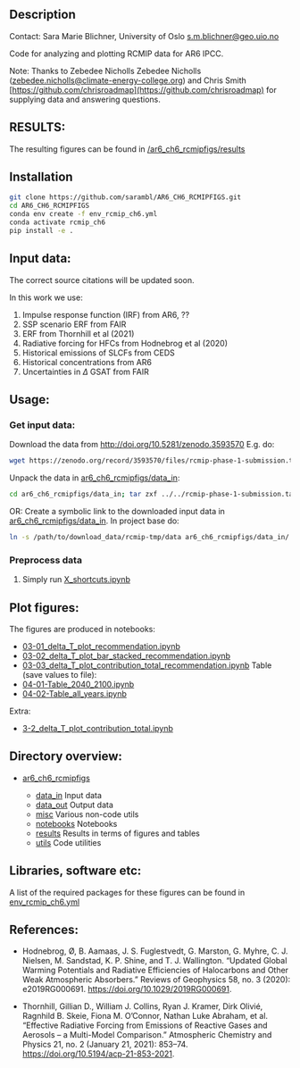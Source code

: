 ## Description
Contact: Sara Marie Blichner, University of Oslo [s.m.blichner@geo.uio.no](s.m.blichner@geo.uio.no)


Code for analyzing and plotting RCMIP data for AR6 IPCC. 


Note: Thanks to Zebedee Nicholls Zebedee Nicholls ([zebedee.nicholls@climate-energy-college.org](zebedee.nicholls@climate-energy-college.org)) and Chris Smith [https://github.com/chrisroadmap](https://github.com/chrisroadmap) for supplying data and answering questions.  
 

## RESULTS:

The resulting figures can be found in [/ar6_ch6_rcmipfigs/results](./ar6_ch6_rcmipfigs/results)



## Installation

```bash
git clone https://github.com/sarambl/AR6_CH6_RCMIPFIGS.git
cd AR6_CH6_RCMIPFIGS
conda env create -f env_rcmip_ch6.yml
conda activate rcmip_ch6
pip install -e .
``` 

## Input data: 
The correct source citations will be updated soon. 

In this work we use: 
1) Impulse response function (IRF) from AR6, ?? 
2) SSP scenario ERF from FAIR
3) ERF from Thornhill et al (2021)
4) Radiative forcing for HFCs from Hodnebrog et al (2020)
5) Historical emissions of SLCFs from CEDS
6) Historical concentrations from AR6
7) Uncertainties in $\Delta$ GSAT from FAIR




## Usage:  

### Get input data:
Download the data from http://doi.org/10.5281/zenodo.3593570
E.g. do:
```bash
wget https://zenodo.org/record/3593570/files/rcmip-phase-1-submission.tar.gz
```
Unpack the data in [ar6_ch6_rcmipfigs/data_in](./ar6_ch6_rcmipfigs/data_in):
```bash 
cd ar6_ch6_rcmipfigs/data_in; tar zxf ../../rcmip-phase-1-submission.tar.gz; mv rcmip-tmp/data/* .;
```
OR: Create a symbolic link to the downloaded input data in [ar6_ch6_rcmipfigs/data_in](./ar6_ch6_rcmipfigs/data_in).
In project base do:
```bash
ln -s /path/to/download_data/rcmip-tmp/data ar6_ch6_rcmipfigs/data_in/
```            
  
### Preprocess data

1. Simply run [X_shortcuts.ipynb](./ar6_ch6_rcmipfigs/notebooks/00-02_shortcut.ipynb)

## Plot figures:
The figures are produced in notebooks:
- [03-01_delta_T_plot_recommendation.ipynb](./ar6_ch6_rcmipfigs/notebooks/03-01_delta_T_plot_recommendation.ipynb)
- [03-02_delta_T_plot_bar_stacked_recommendation.ipynb](./ar6_ch6_rcmipfigs/notebooks/03-02_delta_T_plot_bar_stacked_recommendation.ipynb)
- [03-03_delta_T_plot_contribution_total_recommendation.ipynb](./ar6_ch6_rcmipfigs/notebooks/03-03_delta_T_plot_contribution_total_recommendation.ipynb)
Table (save values to file):
- [04-01-Table_2040_2100.ipynb](./ar6_ch6_rcmipfigs/notebooks/04-01-Table_2040_2100.ipynb)
- [04-02-Table_all_years.ipynb](./ar6_ch6_rcmipfigs/notebooks/04-02-Table_all_years.ipynb)

Extra: 
- [3-2_delta_T_plot_contribution_total.ipynb](./ar6_ch6_rcmipfigs/notebooks/3-2_delta_T_plot_contribution_total.ipynb)


## Directory overview: 
 - [ar6_ch6_rcmipfigs](./ar6_ch6_rcmipfigs)
 
    - [data_in](./ar6_ch6_rcmipfigs/data_in) Input data
    - [data_out](./ar6_ch6_rcmipfigs/data_out) Output data
    - [misc](./ar6_ch6_rcmipfigs/misc) Various non-code utils
    - [notebooks](./ar6_ch6_rcmipfigs/data_out) Notebooks
    - [results](./ar6_ch6_rcmipfigs/results) Results in terms of figures and tables 
    - [utils](./ar6_ch6_rcmipfigs/utils) Code utilities  
    

## Libraries, software etc:
A list of the required packages for these figures can be found in [env_rcmip_ch6.yml](env_rcmip_ch6.yml)

## References:

- Hodnebrog, Ø, B. Aamaas, J. S. Fuglestvedt, G. Marston, G. Myhre, C. J. Nielsen, M. Sandstad, K. P. Shine, and T. J. Wallington. “Updated Global Warming Potentials and Radiative Efficiencies of Halocarbons and Other Weak Atmospheric Absorbers.” Reviews of Geophysics 58, no. 3 (2020): e2019RG000691. https://doi.org/10.1029/2019RG000691.

- Thornhill, Gillian D., William J. Collins, Ryan J. Kramer, Dirk Olivié, Ragnhild B. Skeie, Fiona M. O’Connor, Nathan Luke Abraham, et al. “Effective Radiative Forcing from Emissions of Reactive Gases and Aerosols – a Multi-Model Comparison.” Atmospheric Chemistry and Physics 21, no. 2 (January 21, 2021): 853–74. https://doi.org/10.5194/acp-21-853-2021.


